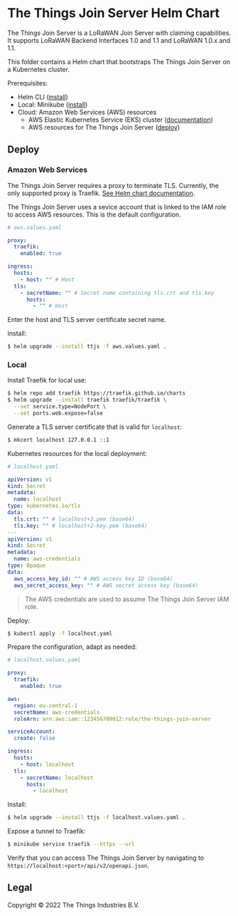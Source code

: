# The Things Join Server Helm Chart

The Things Join Server is a LoRaWAN Join Server with claiming capabilities. It supports LoRaWAN Backend Interfaces 1.0 and 1.1 and LoRaWAN 1.0.x and 1.1.

This folder contains a Helm chart that bootstraps The Things Join Server on a Kubernetes cluster.

Prerequisites:

- Helm CLI ([install](https://helm.sh/docs/intro/install/))
- Local: Minikube ([install](https://minikube.sigs.k8s.io/docs/start/))
- Cloud: Amazon Web Services (AWS) resources
  - AWS Elastic Kubernetes Service (EKS) cluster ([documentation](https://aws.amazon.com/eks/getting-started/))
  - AWS resources for The Things Join Server ([deploy](../aws))

## Deploy

### Amazon Web Services

The Things Join Server requires a proxy to terminate TLS. Currently, the only supported proxy is Traefik. [See Helm chart documentation](https://github.com/traefik/traefik-helm-chart).

The Things Join Server uses a sevice account that is linked to the IAM role to access AWS resources. This is the default configuration.

```yaml
# aws.values.yaml

proxy:
  traefik:
    enabled: true

ingress:
  hosts:
    - host: "" # Host
  tls:
    - secretName: "" # Secret name containing tls.crt and tls.key
      hosts:
        - "" # Host
```

Enter the host and TLS server certificate secret name.

Install:

```bash
$ helm upgrade --install ttjs -f aws.values.yaml .
```

### Local

Install Traefik for local use:

```bash
$ helm repo add traefik https://traefik.github.io/charts
$ helm upgrade --install traefik traefik/traefik \
  --set service.type=NodePort \
  --set ports.web.expose=false
```

Generate a TLS server certificate that is valid for `localhost`:

```bash
$ mkcert localhost 127.0.0.1 ::1
```

Kubernetes resources for the local deployment:

```yaml
# localhost.yaml

apiVersion: v1
kind: Secret
metadata:
  name: localhost
type: kubernetes.io/tls
data:
  tls.crt: "" # localhost+2.pem (base64)
  tls.key: "" # localhost+2-key.pem (base64)
---
apiVersion: v1
kind: Secret
metadata:
  name: aws-credentials
type: Opaque
data:
  aws_access_key_id: "" # AWS access key ID (base64)
  aws_secret_access_key: "" # AWS secret access key (base64)
```

> The AWS credentials are used to assume The Things Join Server IAM role.

Deploy:

```bash
$ kubectl apply -f localhost.yaml
```

Prepare the configuration, adapt as needed:

```yaml
# localhost.values.yaml

proxy:
  traefik:
    enabled: true

aws:
  region: eu-central-1
  secretName: aws-credentials
  roleArn: arn:aws:iam::123456789012:role/the-things-join-server

serviceAccount:
  create: false

ingress:
  hosts:
    - host: localhost
  tls:
    - secretName: localhost
      hosts:
        - localhost
```

Install:

```bash
$ helm upgrade --install ttjs -f localhost.values.yaml .
```

Expose a tunnel to Traefik:

```bash
$ minikube service traefik --https --url
```

Verify that you can access The Things Join Server by navigating to `https://localhost:<port>/api/v2/openapi.json`.

## Legal

Copyright © 2022 The Things Industries B.V.
